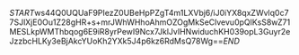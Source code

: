 $START$ws44Q0UQUaF9PIezZ0UBeHpPZgT4m1LXVbj6/iJ0iYX8qxZWvlq0c77SJlXjE0Ou1Z28gHR+s+mrJWhWHhoAhmOZOgMkSeClvevu0pQlKsS8wZ71MESLkpWMThbqog6E9iR8yrPewI9Ncx7JklJvIHNwiduchKH039opL3Guyr2eJzzbcHLKy3eBjAkcYUoKh2YXk5J4p6kz6RdMsQ78Wg==$END$